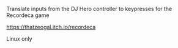 Translate inputs from the DJ Hero controller to keypresses for the Recordeca game

https://thatzeogal.itch.io/recordeca

Linux only
